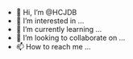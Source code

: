 - 👋 Hi, I’m @HCJDB
- 👀 I’m interested in ...
- 🌱 I’m currently learning ...
- 💞️ I’m looking to collaborate on ...
- 📫 How to reach me ...

<!---
HCJDB/HCJDB is a ✨ special ✨ repository because its `README.md` (this file) appears on your GitHub profile.
You can click the Preview link to take a look at your changes.
--->
